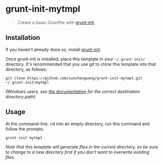 # grunt-init-mytmpl

> Create a basic Gruntfile with [grunt-init][].

[grunt-init]: http://gruntjs.com/project-scaffolding

## Installation
If you haven't already done so, install [grunt-init][].

Once grunt-init is installed, place this template in your `~/.grunt-init/` directory. It's recommended that you use git to clone this template into that directory, as follows:

```
git clone https://github.com/sunchenguang/grunt-init-mytmpl.git ~/.grunt-init/mytmpl
```

_(Windows users, see [the documentation][grunt-init] for the correct destination directory path)_

## Usage

At the command-line, cd into an empty directory, run this command and follow the prompts.

```
grunt-init mytmpl
```

_Note that this template will generate files in the current directory, so be sure to change to a new directory first if you don't want to overwrite existing files._
